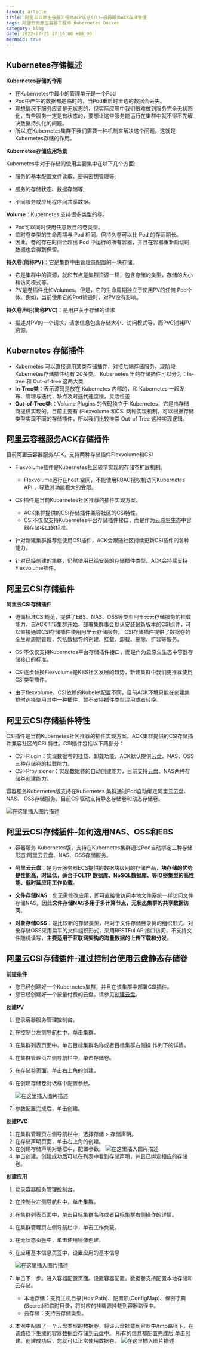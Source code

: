 ```yaml
---
layout: article
title: 阿里云云原生容器工程师ACP认证(八)—容器服务ACK存储管理
tags: 阿里云云原生容器工程师 Kubernetes Docker
category: blog
date: 2022-07-21 17:16:00 +08:00
mermaid: true
---
```

## Kubernetes存储概述
**Kubernetes存储的作用**

- 在Kubernetes中最小的管理单元是一个Pod
- Pod中产生的数据都是临时的，当Pod重启时里边的数据会丢失。
- 理想情况下服务应该是无状态的，但实际应用中我们很难做到服务完全无状态化，有些服务一定是有状态的，要想让这些服务能运行在集群中就不得不先解决数据持久化的问题。
- 所以,在Kubernetes集群下我们需要一种机制来解决这个问题，这就是Kubernetes存储的作用。

**Kubernetes存储应用场景**

Kubernetes中对于存储的使用主要集中在以下几个方面:

- 服务的基本配置文件读取、密码密钥管理等;

- 服务的存储状态、数据存储等;

- 不同服务或应用程序间共享数据。

**Volume**：Kubernetes 支持很多类型的卷。
- Pod可以同时使用任意数目的卷类型。
- 临时卷类型的生命周期与 Pod 相同，但持久卷可以比 Pod 的存活期长。
- 因此，卷的存在时间会超出 Pod 中运行的所有容器，并且在容器重新启动时数据也会得到保留。

**持久卷(简称PV)**：它是集群中由管理员配置的一块存储。

- 它是集群中的资源，就和节点是集群资源一样，包含存储的类型，存储的大小和访问模式等。
- PV是卷插件比如Volumes。但是，它的生命周期独立于使用PV的任何 Pod个体。例如，当前使用它的Pod销毁时，对PV没有影响。

 **持久卷声明(简称PVC)**：是用户关于存储的请求
- 描述对PV的一个请求，请求信息包含存储大小、访问模式等，而PVC消耗PV资源。

## Kubernetes 存储插件

- Kubernetes 可以直接调用某类存储插件，对接后端存储服务，现阶段Kubernetes存储插件约有 20多类。 Kubernetes 里的存储插件可以分为：In-tree 和 Out-of-tree 这两大类
- **In-Tree类**：表示源码是放在 Kubernetes 内部的，和 Kubernetes 一起发布、管理与迭代，缺点及时迭代速度慢，灵活性差
-  **Out-of-Tree类**:：Volume Plugins 的代码独立于 Kubernetes，它是由存储商提供实现的，目前主要有 (Flexvolume 和CSI 两种实现机制，可以根据存储类型实现不同的存储插件，所以我们比较推崇 Out-of Tree 这种实现逻辑。

## 阿里云容器服务ACK存储插件
目前阿里云容器服务ACK，支持两种存储插件Flexvolume和CSI
- Flexvolume插件是Kubernetes社区较早实现的存储卷扩展机制。       
     - Flexvolume运行在host 空间，不能使用RBAC授权机访问Kubernetes API.，导致其功能极大的受限。
- CSI插件是当前Kubernetes社区推荐的插件实现方案。
    - ACK集群提供的CSI存储插件兼容社区的CSI特性。
    - CSI不仅仅支持Kubernetes平台存储插件接口，而是作为云原生生态中容器存储接口的标准。

- 针对新建集群推荐您使用CSI插件，ACK会跟随社区持续更新CSI插件的各种能力。
- 针对已经创建的集群，仍然使用已经安装的存储插件类型。ACK会持续支持Flexvolume插件。


## 阿里云CSI存储插件
**阿里云CSI存储插件**
- 遵循标准CSI规范，提供了EBS、NAS、OSS等类型阿里云云存储服务的挂载能力。自ACK 1.16集群开始，部署集群事会默认安装最新版本的CSI组件，可以直接通过CSI存储插件使用阿里云存储服务。 CSI存储插件提供了数据卷的全生命周期管理，包括数据卷的创建、挂载、卸载、删除、扩容等服务。

- CSI不仅仅支持Kubernetes平台存储插件接口，而是作为云原生生态中容器存储接口的标准。
- CSI逐步替换Flexvolume是KBS社区发展的趋势，新建集群中我们更推荐使用CSI类型插件。
- 由于flexvolume、CSI依赖的Kubelet配置不同，目前ACK环境只能在创建集群时选择使用其中一种插件，暂不支持插件类型混用或者转换。

## 阿里云CSI存储插件特性
CSI插件是当前Kubernetes社区推荐的插件实现方案。ACK集群提供的CSI存储插件兼容社区的CSI 特性。CSI插件包括以下两部分：
- CSI-Plugin：实现数据卷的挂载、卸载功能，ACK默认提供云盘、NAS、OSS三种存储卷的挂载能力。
-  CSI-Provisioner：实现数据卷的自动创建能力，目前支持云盘、NAS两种存储卷创建能力。

容器服务Kubernetes版支持在Kubernetes 集群通过Pod自动绑定阿里云云盘、NAS、 OSS存储服务。目前CSI驱动支持静态存储卷和动态存储卷。

![在这里插入图片描述](https://img-blog.csdnimg.cn/965957dd21f24f1a87eecf949b7b6c76.png)

## 阿里云CSI存储插件-如何选用NAS、OSS和EBS
- 容器服务 Kubernetes版，支持在Kubernetes集群通过Pod自动绑定三种存储形态:阿里云云盘、NAS、OSS存储服务。

- **阿里云云盘**：是为云服务器ECS提供的数据块级别的存储产品，**块存储的优势是性能高，时延低，适合于OLTP 数据库、NoSQL数据库、等IO密集型的高性能、低时延应用工作负载**。

- **文件存储NAS**：您无需修改应用，即可直接像访问本地文件系统一样访问文件存储NAS。因此**文件存储NAS多用于多计算节点，无状态集群的共享数据访问**。

- **对象存储OSS**：是比较新的存储类型，相对于文件存储目录树的组织形式，对象存储OSS采用扁平的文件组织形式，采用RESTFul API接口访问，不支持文件随机读写，**主要适用于互联网架构的海量数据的上传下载和分发**。

## 阿里云CSI存储插件-通过控制台使用云盘静态存储卷

**前提条件**

- 您已经创建好一个Kubernetes集群，并且在该集群中部署CSI插件。
- 您已经创建好一个按量付费的云盘。请参见[创建云盘](https://help.aliyun.com/document_detail/25445.htm?spm=a2c4g.11186623.0.0.16f96084zXvZxp#concept-jx1-tx1-ydb)。

**创建PV**

1. 登录容器服务管理控制台。

2. 在控制台左侧导航栏中，单击集群。

3. 在集群列表页面中，单击目标集群名称或者目标集群右侧操 作列下的详情。

4. 在集群管理页左侧导航栏中，单击存储卷。
5. 在存储卷页面，单击右上角的创建。
6. 在创建存储卷对话框中配置参数。

    ![在这里插入图片描述](https://img-blog.csdnimg.cn/9c6960bbbe9741b59fbcd1fd81f0cea4.png)
7. 参数配置完成后，单击创建。

**创建PVC**

1. 在集群管理页左侧导航栏中，选择存储 > 存储声明。
2. 在存储声明页面，单击右上角的创建。
3. 在创建存储声明对话框中，配置参数。
![在这里插入图片描述](https://img-blog.csdnimg.cn/cdbe16310e94427b8e864daaa7a437c1.png)
4. 单击创建。创建成功后可以在列表中看到存储声明，并且已绑定相应的存储卷。

**创建应用**

1. 登录容器服务管理控制台。
2. 在控制台左侧导航栏中，单击集群。
3. 在集群列表页面中，单击目标集群名称或者目标集群右侧操作的详情。
4. 在集群管理页左侧导航栏中，单击工作负载。
5. 在无状态页签中，单击使用镜像创建。
6. 在应用基本信息页签中，设置应用的基本信息

    ![在这里插入图片描述](https://img-blog.csdnimg.cn/895523f98905476bae8b44a969c70dc7.png)
7. 单击下一步。进入容器配置页面。设置容器配置。数据卷支持配置本地存储和云存储。
    - 本地存储：支持主机目录(HostPath)、配置项(ConfigMap)、保密字典(Secret)和临时目录，将对应的挂载源挂载到容器路径中。
    - 云存储：支持云存储类型。
8. 本例中配置了一个云盘类型的数据卷，将该云盘挂载到容器中/tmp路径下，在该路径下生成的容器数据会存储到云盘中。 所有的信息都配置完成后,单击创建。创建成功后，您就可以正常使用数据卷。
![在这里插入图片描述](https://img-blog.csdnimg.cn/7e28bb20ef6e459bb736c30d25dacf3b.png)
